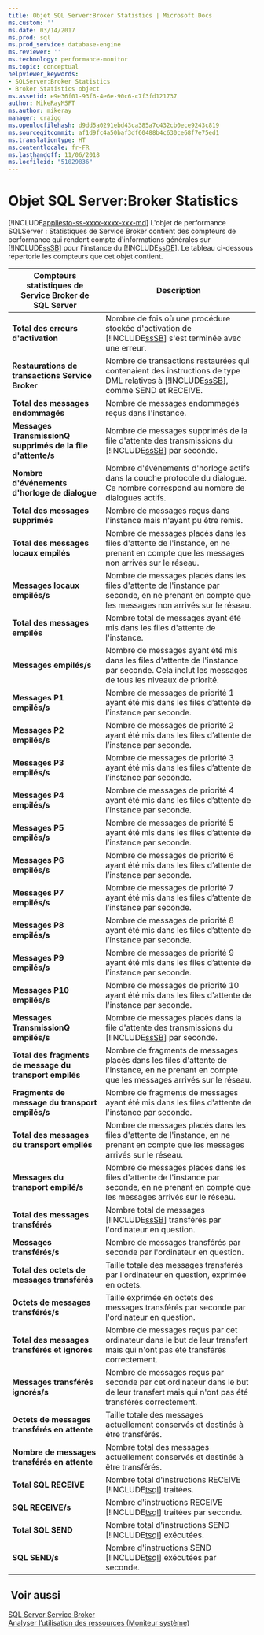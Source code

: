 ```yaml
---
title: Objet SQL Server:Broker Statistics | Microsoft Docs
ms.custom: ''
ms.date: 03/14/2017
ms.prod: sql
ms.prod_service: database-engine
ms.reviewer: ''
ms.technology: performance-monitor
ms.topic: conceptual
helpviewer_keywords:
- SQLServer:Broker Statistics
- Broker Statistics object
ms.assetid: e9e36f01-93f6-4e6e-90c6-c7f3fd121737
author: MikeRayMSFT
ms.author: mikeray
manager: craigg
ms.openlocfilehash: d9dd5a0291ebd43ca385a7c432cb0ece9243c819
ms.sourcegitcommit: af1d9fc4a50baf3df60488b4c630ce68f7e75ed1
ms.translationtype: HT
ms.contentlocale: fr-FR
ms.lasthandoff: 11/06/2018
ms.locfileid: "51029836"
---
```

# <a name="sql-server-broker-statistics-object"></a>Objet SQL Server:Broker Statistics
[!INCLUDE[appliesto-ss-xxxx-xxxx-xxx-md](../../includes/appliesto-ss-xxxx-xxxx-xxx-md.md)]
  L'objet de performance SQLServer : Statistiques de Service Broker contient des compteurs de performance qui rendent compte d'informations générales sur [!INCLUDE[ssSB](../../includes/sssb-md.md)] pour l'instance du [!INCLUDE[ssDE](../../includes/ssde-md.md)]. Le tableau ci-dessous répertorie les compteurs que cet objet contient.  
  
|Compteurs statistiques de Service Broker de SQL Server|Description|  
|-------------------------------------------|-----------------|  
|**Total des erreurs d'activation**|Nombre de fois où une procédure stockée d'activation de [!INCLUDE[ssSB](../../includes/sssb-md.md)] s'est terminée avec une erreur.|  
|**Restaurations de transactions Service Broker**|Nombre de transactions restaurées qui contenaient des instructions de type DML relatives à [!INCLUDE[ssSB](../../includes/sssb-md.md)], comme SEND et RECEIVE.|  
|**Total des messages endommagés**|Nombre de messages endommagés reçus dans l'instance.|  
|**Messages TransmissionQ supprimés de la file d'attente/s**|Nombre de messages supprimés de la file d'attente des transmissions du [!INCLUDE[ssSB](../../includes/sssb-md.md)] par seconde.|  
|**Nombre d'événements d'horloge de dialogue**|Nombre d'événements d'horloge actifs dans la couche protocole du dialogue. Ce nombre correspond au nombre de dialogues actifs.|  
|**Total des messages supprimés**|Nombre de messages reçus dans l'instance mais n'ayant pu être remis.|  
|**Total des messages locaux empilés**|Nombre de messages placés dans les files d'attente de l'instance, en ne prenant en compte que les messages non arrivés sur le réseau.|  
|**Messages locaux empilés/s**|Nombre de messages placés dans les files d'attente de l'instance par seconde, en ne prenant en compte que les messages non arrivés sur le réseau.|  
|**Total des messages empilés**|Nombre total de messages ayant été mis dans les files d'attente de l'instance.|  
|**Messages empilés/s**|Nombre de messages ayant été mis dans les files d'attente de l'instance par seconde. Cela inclut les messages de tous les niveaux de priorité.|  
|**Messages P1 empilés/s**|Nombre de messages de priorité 1 ayant été mis dans les files d’attente de l’instance par seconde.|  
|**Messages P2 empilés/s**|Nombre de messages de priorité 2 ayant été mis dans les files d’attente de l’instance par seconde.|  
|**Messages P3 empilés/s**|Nombre de messages de priorité 3 ayant été mis dans les files d’attente de l’instance par seconde.|  
|**Messages P4 empilés/s**|Nombre de messages de priorité 4 ayant été mis dans les files d’attente de l’instance par seconde.|  
|**Messages P5 empilés/s**|Nombre de messages de priorité 5 ayant été mis dans les files d’attente de l’instance par seconde.|  
|**Messages P6 empilés/s**|Nombre de messages de priorité 6 ayant été mis dans les files d’attente de l’instance par seconde.|  
|**Messages P7 empilés/s**|Nombre de messages de priorité 7 ayant été mis dans les files d’attente de l’instance par seconde.|  
|**Messages P8 empilés/s**|Nombre de messages de priorité 8 ayant été mis dans les files d’attente de l’instance par seconde.|  
|**Messages P9 empilés/s**|Nombre de messages de priorité 9 ayant été mis dans les files d’attente de l’instance par seconde.|  
|**Messages P10 empilés/s**|Nombre de messages de priorité 10 ayant été mis dans les files d'attente de l'instance par seconde.|  
|**Messages TransmissionQ empilés/s**|Nombre de messages placés dans la file d'attente des transmissions du [!INCLUDE[ssSB](../../includes/sssb-md.md)] par seconde.|  
|**Total des fragments de message du transport empilés**|Nombre de fragments de messages placés dans les files d'attente de l'instance, en ne prenant en compte que les messages arrivés sur le réseau.|  
|**Fragments de message du transport empilés/s**|Nombre de fragments de messages ayant été mis dans les files d'attente de l'instance par seconde.|  
|**Total des messages du transport empilés**|Nombre de messages placés dans les files d'attente de l'instance, en ne prenant en compte que les messages arrivés sur le réseau.|  
|**Messages du transport empilé/s**|Nombre de messages placés dans les files d'attente de l'instance par seconde, en ne prenant en compte que les messages arrivés sur le réseau.|  
|**Total des messages transférés**|Nombre total de messages [!INCLUDE[ssSB](../../includes/sssb-md.md)] transférés par l'ordinateur en question.|  
|**Messages transférés/s**|Nombre de messages transférés par seconde par l'ordinateur en question.|  
|**Total des octets de messages transférés**|Taille totale des messages transférés par l'ordinateur en question, exprimée en octets.|  
|**Octets de messages transférés/s**|Taille exprimée en octets des messages transférés par seconde par l'ordinateur en question.|  
|**Total des messages transférés et ignorés**|Nombre de messages reçus par cet ordinateur dans le but de leur transfert mais qui n'ont pas été transférés correctement.|  
|**Messages transférés ignorés/s**|Nombre de messages reçus par seconde par cet ordinateur dans le but de leur transfert mais qui n'ont pas été transférés correctement.|  
|**Octets de messages transférés en attente**|Taille totale des messages actuellement conservés et destinés à être transférés.|  
|**Nombre de messages transférés en attente**|Nombre total des messages actuellement conservés et destinés à être transférés.|  
|**Total SQL RECEIVE**|Nombre total d'instructions RECEIVE [!INCLUDE[tsql](../../includes/tsql-md.md)] traitées.|  
|**SQL RECEIVE/s**|Nombre d'instructions RECEIVE [!INCLUDE[tsql](../../includes/tsql-md.md)] traitées par seconde.|  
|**Total SQL SEND**|Nombre total d'instructions SEND [!INCLUDE[tsql](../../includes/tsql-md.md)] exécutées.|  
|**SQL SEND/s**|Nombre d'instructions SEND [!INCLUDE[tsql](../../includes/tsql-md.md)] exécutées par seconde.|  
  
## <a name="see-also"></a> Voir aussi  
 [SQL Server Service Broker](../../database-engine/configure-windows/sql-server-service-broker.md)   
 [Analyser l’utilisation des ressources &#40;Moniteur système&#41;](../../relational-databases/performance-monitor/monitor-resource-usage-system-monitor.md)  
  
  
